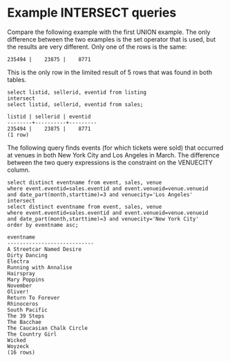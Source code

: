 # Example INTERSECT queries<a name="c_example_intersect_query"></a>

Compare the following example with the first UNION example\. The only difference between the two examples is the set operator that is used, but the results are very different\. Only one of the rows is the same: 

```
235494 |    23875 |    8771
```

 This is the only row in the limited result of 5 rows that was found in both tables\.

```
select listid, sellerid, eventid from listing
intersect
select listid, sellerid, eventid from sales;

listid | sellerid | eventid
--------+----------+---------
235494 |    23875 |    8771
(1 row)
```

The following query finds events \(for which tickets were sold\) that occurred at venues in both New York City and Los Angeles in March\. The difference between the two query expressions is the constraint on the VENUECITY column\.

```
select distinct eventname from event, sales, venue
where event.eventid=sales.eventid and event.venueid=venue.venueid
and date_part(month,starttime)=3 and venuecity='Los Angeles'
intersect
select distinct eventname from event, sales, venue
where event.eventid=sales.eventid and event.venueid=venue.venueid
and date_part(month,starttime)=3 and venuecity='New York City'
order by eventname asc;

eventname
----------------------------
A Streetcar Named Desire
Dirty Dancing
Electra
Running with Annalise
Hairspray
Mary Poppins
November
Oliver!
Return To Forever
Rhinoceros
South Pacific
The 39 Steps
The Bacchae
The Caucasian Chalk Circle
The Country Girl
Wicked
Woyzeck
(16 rows)
```
